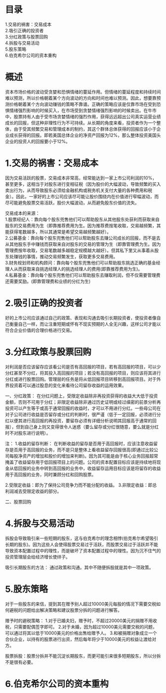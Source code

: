 # 目录
1.交易的祸害：交易成本    
2.吸引正确的投资者     
3.分红政策与股票回购    
4.拆股与交易活动    
5.股东策略    
6.伯克希尔公司的资本重构     

# 概述
资本市场价格的波动受贪婪和恐惧情绪的蔓延作用。但情绪的蔓延程度和持续时间难以预测，所以价格朝着某个方向波动的方向和时间也难以预测。因此，想要靠预测价格朝着某个方向波动赚钱的策略不靠谱。正确的策略应该是仅靠市场在受到恐惧情绪强烈影响的时候买入，在市场受到贪婪情绪强烈影响的时候卖出。在牛市中，股票持有人由于受市场贪婪情绪的强烈作用，获得远远超出公司真实运营业绩成长的回报，但这种非理性行为不可持续。从长期的角度来看，投资者作为一个整体，由于受其频繁交易和管理成本的制约，其这个群体总体获得的回报应该小于企业成长获得的回报。即若美国总体企业的净资产回报为12%，那么整体投资美国头企业的投资人的回报要小于12%。

# 1.交易的祸害：交易成本
因为交易活跃的股票，交易成本非常高，经常能达到一家上市公司利润的10%，甚至更多，这相当于对股东进行变相征税（因为股价的大幅波动，导致频繁的买入卖出行为，从而导致股东必须给金融机构或税务机关支付大量的各种费用和税金）。因此，一家好的上市公司应该尽可能让股价围绕内在价值进行窄幅波动，而尽可能避免股票交易活跃，股价大幅波动，从而避免股东价值的流失。

交易成本的来源：    
1.股票经纪人：靠向每个股东兜售他们可以帮助股东从其他股东处获利而获取来自股东的交易费用为生（即靠推荐费用为生。因为推荐费按笔收取，交易越频繁，其能获得笔数越多，所以其通常是希望交易越频繁越好）。    
2.公募基金：靠向每个股东兜售他们可以帮助股东去赚公司成长的回报，而不是去从其他股东手中赚钱而获取来自对股东的交易的管理为生（即靠管理费为生。因为管理费按年收取，交易笔数越多越稳定规模越大越好）。但其私下里又从事着从股东处赚钱的事情，推动交易频繁发生，获取更多交易费用。    
3.财务规划师和机构顾问：靠向每个股东兜售他们可以帮助股东挑选正确的基金经理人从而获取来自挑选经理人的挑选经理人的费用(即靠推荐费用为生)。    
4.私募基金：靠向每个股东兜售他们可以帮助股东去赚取利润，但不仅需要管理费还需要奖励。(即靠管理费和业绩的分红为生)     

# 2.吸引正确的投资者
好的上市公司应该通过自己的政策、表现和沟通去吸引长期投资者，使投资者像自己衡量自己一样，而让注重短期或怀有不现实预期的人全无兴趣，这样公司才能以符合企业价值的合理价格进行交易。

# 3.分红政策与股票回购
对利润是否应该留存应该看公司是否有高回报的项目，若有高回报的项目，可以少分红甚至不分红，将其投入高回报的项目；若没有高回报的项目，则应该将其进行分红或进行股票回购。管理层的任务是将从低回报项目转移到高回报项目。对于外界投资着可以通过股息的变化来看待公司留存收益的运用效果。

一、分红政策：
在分红问题上，受限定收益除非再投资获得的收益大大低于投资金额，否则不可用于分红；非限定收益除非通过历史证明或经过缜密的前景分析再投资可以产生等于或高于通常回报的收益时，才可以不用进行分红。一些母公司在对子公司进行收益是否留存或分红的判断时，很严谨（低于一定回报，必须进行分红以便其进行高回报的再投资，要留存必须有详细分析说明其回报高于通常的回报），但到自己身上则又变得很令人迷惑（要么留存或分红很随意，要么就是分红时不对股东进行说明）。

注：
1.收益的留存判断：
在判断收益的留存是否用于高回报时，应该注意收益留存是否用于高回报的业务，而不是只是整体上看收益留存回报很高(即通过比较公司每股净资产的增加和股价的增加来判断)。因为其可能是由于核心业务回报超常掩盖了收益留存用于低回报项目上的问题。公司的资本配置目标应该是持续地将现金从低回报的业务中转到高回报的业务中，收益留存运用目标应该是将留存的收益用于高回报的业务，同时兼顾分红和回购股票。

2.受限定收益：即为了保持公司竞争力而不能分配的收益。
3.非限定收益：即总利润减去受限定收益的部分。

二、股票回购


# 4.拆股与交易活动
拆股会导致吸引来一些短期的股东，这与伯克希尔的理念相悖(伯克希尔希望吸引长期的股东)。因为这些人会使得股票交易过于活跃，而股票交易过于活跃并不能导致资本配置过程中的理性，而是破坏了资本配置过程中的理性。因为沉不住气的投资管理层会给经济增长使绊子。

吸引长期股东的方法：
通过政策和沟通。其中不随便拆股就是其中一项政策。

# 5.股东策略
对于一些股东的来信，提到其在赠予别人超过10000美元每股的情况下需要交税如何避税的问题给出解决策略和建议股票分拆的问题进行解答。

赠予时的避税策略：
1.对于已婚夫妇，赠予时，不超过20000美元的捐赠不用收税，只需要配偶签字即可。
2.对于未婚，因为超过10000美元需要交税的问题，可以通过将其以低于10000美元的价格出售给赠予人。
3.和被捐赠对象成立一个合伙企业，以持有的股票进行出资，然后每年将少于10000美元的权益让渡给对方。

股票拆股：股票分拆并不能沉淀长期股东，而更可能引来很多短期股东，所以分拆不是很有必要。

# 6.伯克希尔公司的资本重构

